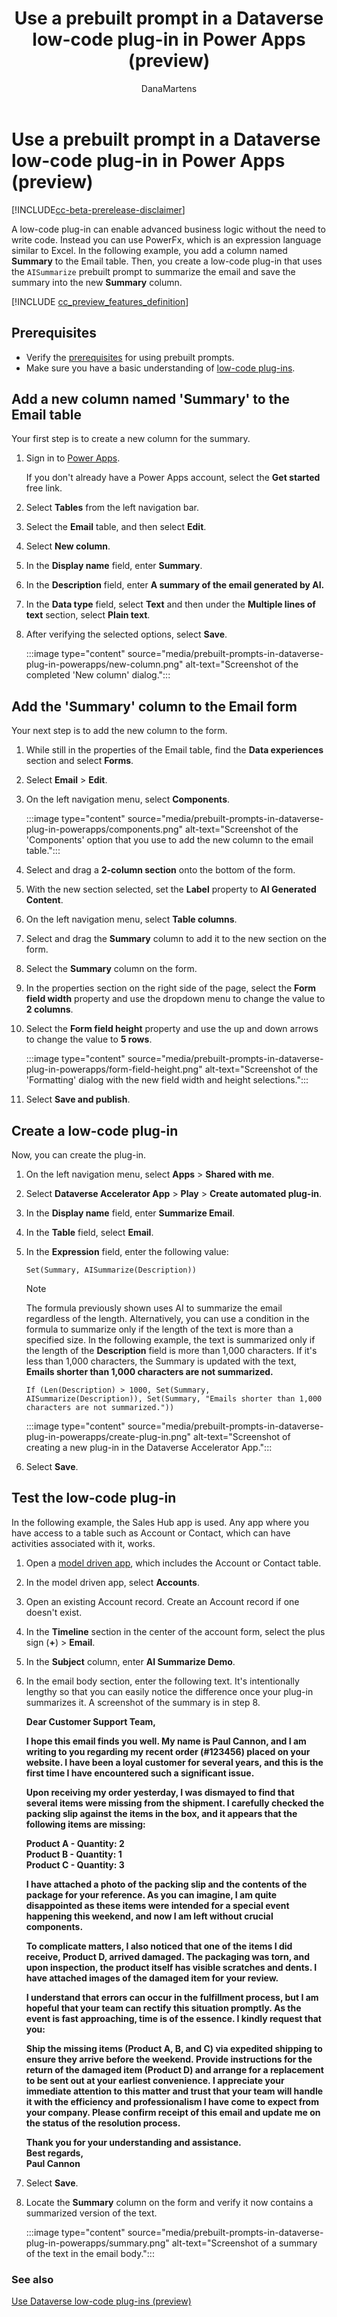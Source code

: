 ﻿---
title: Use a prebuilt prompt in a Dataverse low-code plug-in in Power Apps (preview)
description: Learn how to use a prebuilt prompt in a Dataverse low-code plug-in in Power Apps.
author: DanaMartens
contributors:
  - DanaMartens
  - v-aangie
ms.topic: conceptual
ms.date: 02/16/2024
ms.author: dmartens
ms.reviewer: angieandrews
---

# Use a prebuilt prompt in a Dataverse low-code plug-in in Power Apps (preview)

[!INCLUDE[cc-beta-prerelease-disclaimer](./includes/cc-beta-prerelease-disclaimer.md)]

A low-code plug-in can enable advanced business logic without the need to write code. Instead you can use PowerFx, which is an expression language similar to Excel. In the following example, you add a column named **Summary** to the Email table. Then, you create a low-code plug-in that uses the `AISummarize` prebuilt prompt to summarize the email and save the summary into the new **Summary** column.

[!INCLUDE [cc_preview_features_definition](./includes/cc-preview-features-definition.md)]

## Prerequisites

- Verify the [prerequisites](prebuilt-prompts.md#prerequisites) for using prebuilt prompts.
- Make sure you have a basic understanding of [low-code plug-ins](/power-apps/maker/data-platform/low-code-plug-ins).

## Add a new column named 'Summary' to the Email table

Your first step is to create a new column for the summary.

1. Sign in to [Power Apps](https://make.powerapps.com/).

    If you don't already have a Power Apps account, select the **Get started** free link.

1. Select **Tables** from the left navigation bar.
1. Select the **Email** table, and then select **Edit**.
1. Select **New column**.
1. In the **Display name** field, enter **Summary**.
1. In the **Description** field, enter **A summary of the email generated by AI.**
1. In the **Data type** field, select **Text** and then under the **Multiple lines of text** section, select **Plain text**.
1. After verifying the selected options, select **Save**.

    :::image type="content" source="media/prebuilt-prompts-in-dataverse-plug-in-powerapps/new-column.png" alt-text="Screenshot of the completed 'New column' dialog.":::

## Add the 'Summary' column to the Email form

Your next step is to add the new column to the form.

1. While still in the properties of the Email table, find the **Data experiences** section and select **Forms**.
1. Select **Email** > **Edit**.
1. On the left navigation menu, select **Components**.

    :::image type="content" source="media/prebuilt-prompts-in-dataverse-plug-in-powerapps/components.png" alt-text="Screenshot of the 'Components' option that you use to add the new column to the email table.":::

1. Select and drag a **2-column section** onto the bottom of the form.
1. With the new section selected, set the **Label** property to **AI Generated Content**.
1. On the left navigation menu, select **Table columns**.
1. Select and drag the **Summary** column to add it to the new section on the form.
1. Select the **Summary** column on the form.
1. In the properties section on the right side of the page, select the **Form field width** property and use the dropdown menu to change the value to **2 columns**.
1. Select the **Form field height** property and use the up and down arrows to change the value to **5 rows**.

    :::image type="content" source="media/prebuilt-prompts-in-dataverse-plug-in-powerapps/form-field-height.png" alt-text="Screenshot of the 'Formatting' dialog with the new field width and height selections.":::

1. Select **Save and publish**.

## Create a low-code plug-in

Now, you can create the plug-in.

1. On the left navigation menu, select **Apps** > **Shared with me**.
1. Select **Dataverse Accelerator App** > **Play** > **Create automated plug-in**.
1. In the **Display name** field, enter **Summarize Email**.
1. In the **Table** field, select **Email**.
1. In the **Expression** field, enter the following value:  

    `Set(Summary, AISummarize(Description))`

    > [!NOTE]
    > The formula previously shown uses AI to summarize the email regardless of the length. Alternatively, you can use a condition in the formula to summarize only if the length of the text is more than a specified size. In the following example, the text is summarized only if the length of the **Description** field is more than 1,000 characters. If it's less than 1,000 characters, the Summary is updated with the text, **Emails shorter than 1,000 characters are not summarized.**

    `If (Len(Description) > 1000, Set(Summary, AISummarize(Description)), Set(Summary, "Emails shorter than 1,000 characters are not summarized."))`

    :::image type="content" source="media/prebuilt-prompts-in-dataverse-plug-in-powerapps/create-plug-in.png" alt-text="Screenshot of creating a new plug-in in the Dataverse Accelerator App.":::

1. Select **Save**.

## Test the low-code plug-in

In the following example, the Sales Hub app is used. Any app where you have access to a table such as Account or Contact, which can have activities associated with it, works.

1. Open a [model driven app](/power-apps/user/use-model-driven-apps), which includes the Account or Contact table.
1. In the model driven app, select **Accounts**.
1. Open an existing Account record. Create an Account record if one doesn't exist.
1. In the **Timeline** section in the center of the account form, select the plus sign (**+**) > **Email**.
1. In the **Subject** column, enter **AI Summarize Demo**.
1. In the email body section, enter the following text. It's intentionally lengthy so that you can easily notice the difference once your plug-in summarizes it. A screenshot of the summary is in step 8.  

    **Dear Customer Support Team,**

    **I hope this email finds you well. My name is Paul Cannon, and I am writing to you regarding my recent order (\#123456) placed on your website. I have been a loyal customer for several years, and this is the first time I have encountered such a significant issue.**

    **Upon receiving my order yesterday, I was dismayed to find that several items were missing from the shipment. I carefully checked the packing slip against the items in the box, and it appears that the following items are missing:**

    **Product A - Quantity: 2<br>
    Product B - Quantity: 1<br>
    Product C - Quantity: 3**

    **I have attached a photo of the packing slip and the contents of the package for your reference. As you can imagine, I am quite disappointed as these items were intended for a special event happening this weekend, and now I am left without crucial components.**

    **To complicate matters, I also noticed that one of the items I did receive, Product D, arrived damaged. The packaging was torn, and upon inspection, the product itself has visible scratches and dents. I have attached images of the damaged item for your review.**

    **I understand that errors can occur in the fulfillment process, but I am hopeful that your team can rectify this situation promptly. As the event is fast approaching, time is of the essence. I kindly request that you:**

      **Ship the missing items (Product A, B, and C) via expedited shipping to ensure they arrive before the weekend. Provide instructions for the return of the damaged item (Product D) and arrange for a replacement to be sent out at your earliest convenience. I appreciate your immediate attention to this matter and trust that your team will handle it with the efficiency and professionalism I have come to expect from your company. Please confirm receipt of this email and update me on the status of the resolution process.**

    **Thank you for your understanding and assistance.<br>
    Best regards,<br>
    Paul Cannon**

1. Select **Save**.

1. Locate the **Summary** column on the form and verify it now contains a summarized version of the text.  

    :::image type="content" source="media/prebuilt-prompts-in-dataverse-plug-in-powerapps/summary.png" alt-text="Screenshot of a summary of the text in the email body.":::

### See also

[Use Dataverse low-code plug-ins (preview)](/power-apps/maker/data-platform/low-code-plug-ins?tabs=instant)